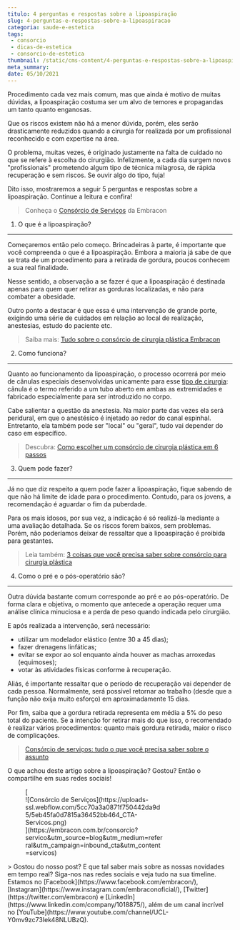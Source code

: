 ```yaml
---
titulo: 4 perguntas e respostas sobre a lipoaspiração
slug: 4-perguntas-e-respostas-sobre-a-lipoaspiracao
categoria: saude-e-estetica
tags:
 - consorcio
 - dicas-de-estetica
 - consorcio-de-estetica
thumbnail: /static/cms-content/4-perguntas-e-respostas-sobre-a-lipoaspiracao.jpg
meta_summary: 
date: 05/10/2021
---
```

Procedimento cada vez mais comum, mas que ainda é motivo de muitas dúvidas, a lipoaspiração costuma ser um alvo de temores e propagandas um tanto quanto enganosas.

Que os riscos existem não há a menor dúvida, porém, eles serão drasticamente reduzidos quando a cirurgia for realizada por um profissional reconhecido e com expertise na área.

O problema, muitas vezes, é originado justamente na falta de cuidado no que se refere à escolha do cirurgião. Infelizmente, a cada dia surgem novos "profissionais" prometendo algum tipo de técnica milagrosa, de rápida recuperação e sem riscos. Se ouvir algo do tipo, fuja!

Dito isso, mostraremos a seguir 5 perguntas e respostas sobre a lipoaspiração. Continue a leitura e confira!

> Conheça o [Consórcio de Serviços](https://www.embracon.com.br/consorcio-servicos) da Embracon

1. O que é a lipoaspiração?
---------------------------

Começaremos então pelo começo. Brincadeiras à parte, é importante que você compreenda o que é a lipoaspiração. Embora a maioria já sabe de que se trata de um procedimento para a retirada de gordura, poucos conhecem a sua real finalidade.

Nesse sentido, a observação a se fazer é que a lipoaspiração é destinada apenas para quem quer retirar as gorduras localizadas, e não para combater a obesidade.

Outro ponto a destacar é que essa é uma intervenção de grande porte, exigindo uma série de cuidados em relação ao local de realização, anestesias, estudo do paciente etc.

> Saiba mais: [Tudo sobre o consórcio de cirurgia plástica Embracon](https://www.embracon.com.br/blog/tudo-sobre-o-consorcio-de-cirurgia-plastica-embracon)

2. Como funciona?
-----------------

Quanto ao funcionamento da lipoaspiração, o processo ocorrerá por meio de cânulas especiais desenvolvidas unicamente para esse [tipo de cirurgia](https://www.embracon.com.br/blog/conheca-os-principais-consorcios-de-servicos-embracon): cânula é o termo referido a um tubo aberto em ambas as extremidades e fabricado especialmente para ser introduzido no corpo.

Cabe salientar a questão da anestesia. Na maior parte das vezes ela será peridural, em que o anestésico é injetado ao redor do canal espinhal. Entretanto, ela também pode ser "local" ou "geral", tudo vai depender do caso em específico.

> Descubra: [Como escolher um consórcio de cirurgia plástica em 6 passos](https://www.embracon.com.br/blog/como-escolher-um-consorcio-de-cirurgia-plastica-em-6-passos)

3. Quem pode fazer?
-------------------

Já no que diz respeito a quem pode fazer a lipoaspiração, fique sabendo de que não há limite de idade para o procedimento. Contudo, para os jovens, a recomendação é aguardar o fim da puberdade.

Para os mais idosos, por sua vez, a indicação é só realizá-la mediante a uma avaliação detalhada. Se os riscos forem baixos, sem problemas. Porém, não poderíamos deixar de ressaltar que a lipoaspiração é proibida para gestantes.

> Leia também: [3 coisas que você precisa saber sobre consórcio para cirurgia plástica](https://www.embracon.com.br/blog/3-coisas-que-voce-precisa-saber-sobre-o-consorcio-para-cirurgia-plastica)

4. Como o pré e o pós-operatório são?
-------------------------------------

Outra dúvida bastante comum corresponde ao pré e ao pós-operatório. De forma clara e objetiva, o momento que antecede a operação requer uma análise clínica minuciosa e a perda de peso quando indicada pelo cirurgião.

E após realizada a intervenção, será necessário:

- utilizar um modelador elástico (entre 30 a 45 dias);
- fazer drenagens linfáticas;
- evitar se expor ao sol enquanto ainda houver as machas arroxedas (equimoses);
- votar às atividades físicas conforme à recuperação.

Aliás, é importante ressaltar que o período de recuperação vai depender de cada pessoa. Normalmente, será possível retornar ao trabalho (desde que a função não exija muito esforço) em aproximadamente 15 dias.

Por fim, saiba que a gordura retirada representa em média a 5% do peso total do paciente. Se a intenção for retirar mais do que isso, o recomendado é realizar vários procedimentos: quanto mais gordura retirada, maior o risco de complicações.

> [Consórcio de serviços: tudo o que você precisa saber sobre o assunto](https://www.embracon.com.br/blog/consorcio-de-servicos-tudo-o-que-voce-precisa-saber-sobre-o-assunto)

O que achou deste artigo sobre a lipoaspiração? Gostou? Então o compartilhe em suas redes sociais!

<figure class="w-richtext-figure-type-image w-richtext-align-center" style="max-width:310px">[<div>![Consórcio de Serviços](https://uploads-ssl.webflow.com/5cc70a3a0871f750442da9d5/5eb45fa0d7815a36452bb464_CTA-Servicos.png)</div>](https://embracon.com.br/consorcio?servico&utm_source=blog&utm_medium=referral&utm_campaign=inbound_cta&utm_content=servicos)</figure>> Gostou do nosso post? E que tal saber mais sobre as nossas novidades em tempo real? Siga-nos nas redes sociais e veja tudo na sua timeline. Estamos no [Facebook](https://www.facebook.com/embracon/), [Instagram](https://www.instagram.com/embraconoficial/), [Twitter](https://twitter.com/embracon) e [LinkedIn](https://www.linkedin.com/company/1018875/), além de um canal incrível no [YouTube](https://www.youtube.com/channel/UCL-Y0mv9zc73Iek48NLUBzQ).
